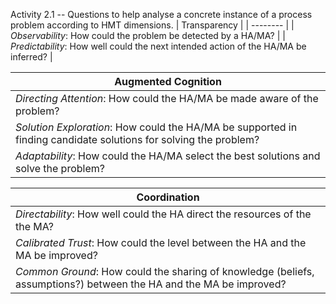 Activity 2.1 -- Questions to help analyse a concrete instance of a process problem according to HMT dimensions.
| Transparency |
| -------- |
| *Observability*: How could the problem be detected by a HA/MA? |
| *Predictability*: How well could the next intended action of the HA/MA be inferred? |

| Augmented Cognition |
| -------- |
| *Directing Attention*: How could the HA/MA be made aware of the problem? |
| *Solution Exploration*: How could the HA/MA be supported in finding candidate solutions for solving the problem? |
| *Adaptability*: How could the HA/MA select the best solutions and solve the problem? |

| Coordination |
| -------- |
| *Directability*: How well could the HA direct the resources of the the MA? |
| *Calibrated Trust*: How could the level between the HA and the MA be improved? |
| *Common Ground*: How could the sharing of knowledge (beliefs, assumptions?) between the HA and the MA be improved? |

